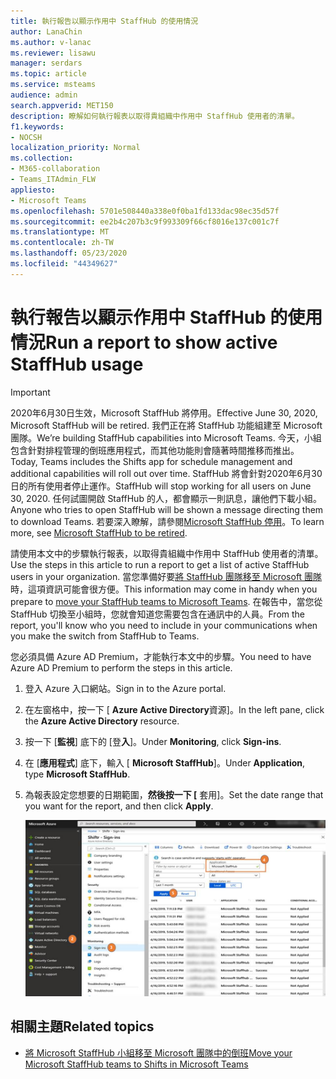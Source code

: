 ```yaml
---
title: 執行報告以顯示作用中 StaffHub 的使用情況
author: LanaChin
ms.author: v-lanac
ms.reviewer: lisawu
manager: serdars
ms.topic: article
ms.service: msteams
audience: admin
search.appverid: MET150
description: 瞭解如何執行報表以取得貴組織中作用中 StaffHub 使用者的清單。
f1.keywords:
- NOCSH
localization_priority: Normal
ms.collection:
- M365-collaboration
- Teams_ITAdmin_FLW
appliesto:
- Microsoft Teams
ms.openlocfilehash: 5701e508440a338e0f0ba1fd133dac98ec35d57f
ms.sourcegitcommit: ee2b4c207b3c9f993309f66cf8016e137c001c7f
ms.translationtype: MT
ms.contentlocale: zh-TW
ms.lasthandoff: 05/23/2020
ms.locfileid: "44349627"
---
```

# <a name="run-a-report-to-show-active-staffhub-usage"></a><span data-ttu-id="18902-103">執行報告以顯示作用中 StaffHub 的使用情況</span><span class="sxs-lookup"><span data-stu-id="18902-103">Run a report to show active StaffHub usage</span></span>

> [!IMPORTANT]
> <span data-ttu-id="18902-104">2020年6月30日生效，Microsoft StaffHub 將停用。</span><span class="sxs-lookup"><span data-stu-id="18902-104">Effective June 30, 2020, Microsoft StaffHub will be retired.</span></span> <span data-ttu-id="18902-105">我們正在將 StaffHub 功能組建至 Microsoft 團隊。</span><span class="sxs-lookup"><span data-stu-id="18902-105">We’re building StaffHub capabilities into Microsoft Teams.</span></span> <span data-ttu-id="18902-106">今天，小組包含針對排程管理的倒班應用程式，而其他功能則會隨著時間推移而推出。</span><span class="sxs-lookup"><span data-stu-id="18902-106">Today, Teams includes the Shifts app for schedule management and additional capabilities will roll out over time.</span></span> <span data-ttu-id="18902-107">StaffHub 將會針對2020年6月30日的所有使用者停止運作。</span><span class="sxs-lookup"><span data-stu-id="18902-107">StaffHub will stop working for all users on June 30, 2020.</span></span> <span data-ttu-id="18902-108">任何試圖開啟 StaffHub 的人，都會顯示一則訊息，讓他們下載小組。</span><span class="sxs-lookup"><span data-stu-id="18902-108">Anyone who tries to open StaffHub will be shown a message directing them to download Teams.</span></span> <span data-ttu-id="18902-109">若要深入瞭解，請參閱[Microsoft StaffHub 停用](microsoft-staffhub-to-be-retired.md)。</span><span class="sxs-lookup"><span data-stu-id="18902-109">To learn more, see [Microsoft StaffHub to be retired](microsoft-staffhub-to-be-retired.md).</span></span>  

<span data-ttu-id="18902-110">請使用本文中的步驟執行報表，以取得貴組織中作用中 StaffHub 使用者的清單。</span><span class="sxs-lookup"><span data-stu-id="18902-110">Use the steps in this article to run a report to get a list of active StaffHub users in your organization.</span></span> <span data-ttu-id="18902-111">當您準備好要[將 StaffHub 團隊移至 Microsoft 團隊](move-staffhub-teams-to-shifts-in-teams.md)時，這項資訊可能會很方便。</span><span class="sxs-lookup"><span data-stu-id="18902-111">This information may come in handy when you prepare to [move your StaffHub teams to Microsoft Teams](move-staffhub-teams-to-shifts-in-teams.md).</span></span> <span data-ttu-id="18902-112">在報告中，當您從 StaffHub 切換至小組時，您就會知道您需要包含在通訊中的人員。</span><span class="sxs-lookup"><span data-stu-id="18902-112">From the report, you'll know who you need to include in your communications when you make the switch from StaffHub to Teams.</span></span>

<span data-ttu-id="18902-113">您必須具備 Azure AD Premium，才能執行本文中的步驟。</span><span class="sxs-lookup"><span data-stu-id="18902-113">You need to have Azure AD Premium to perform the steps in this article.</span></span>

1. <span data-ttu-id="18902-114">登入 Azure 入口網站。</span><span class="sxs-lookup"><span data-stu-id="18902-114">Sign in to the Azure portal.</span></span>
2. <span data-ttu-id="18902-115">在左窗格中，按一下 [ **Azure Active Directory**資源]。</span><span class="sxs-lookup"><span data-stu-id="18902-115">In the left pane, click the **Azure Active Directory** resource.</span></span>
3. <span data-ttu-id="18902-116">按一下 [**監視**] 底下的 [登**入**]。</span><span class="sxs-lookup"><span data-stu-id="18902-116">Under **Monitoring**, click **Sign-ins**.</span></span>
4. <span data-ttu-id="18902-117">在 [**應用程式**] 底下，輸入 [ **Microsoft StaffHub**]。</span><span class="sxs-lookup"><span data-stu-id="18902-117">Under **Application**, type **Microsoft StaffHub**.</span></span>
5. <span data-ttu-id="18902-118">為報表設定您想要的日期範圍，**然後按一下 [** 套用]。</span><span class="sxs-lookup"><span data-stu-id="18902-118">Set the date range that you want for the report, and then click **Apply**.</span></span> 

    ![顯示如何顯示作用中 StaffHub 使用方式之步驟的螢幕擷取畫面](../../media/staffhub-active-usage-report.png)

## <a name="related-topics"></a><span data-ttu-id="18902-120">相關主題</span><span class="sxs-lookup"><span data-stu-id="18902-120">Related topics</span></span>

- [<span data-ttu-id="18902-121">將 Microsoft StaffHub 小組移至 Microsoft 團隊中的倒班</span><span class="sxs-lookup"><span data-stu-id="18902-121">Move your Microsoft StaffHub teams to Shifts in Microsoft Teams</span></span>](move-staffhub-teams-to-shifts-in-teams.md)

